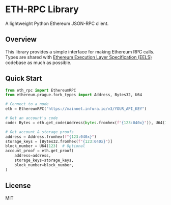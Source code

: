 # ETH-RPC Library

A lightweight Python Ethereum JSON-RPC client.

## Overview

This library provides a simple interface for making Ethereum RPC calls. Types
are shared with
[Ethereum Execution Layer Specification (EELS)](https://github.com/ethereum/execution-specs/tree/master/src/ethereum/prague)
codebase as much as possible.

## Quick Start

```python
from eth_rpc import EthereumRPC
from ethereum.prague.fork_types import Address, Bytes32, U64

# Connect to a node
eth = EthereumRPC("https://mainnet.infura.io/v3/YOUR_API_KEY")

# Get an account's code
code: Bytes = eth.get_code(Address(bytes.fromhex(f"{123:040x}")), U64(123))

# Get account & storage proofs
address = Address.fromhex(f"{123:040x}")
storage_keys = [Bytes32.fromhex(f"{123:040x}")]
block_number = U64(123)  # Optional
account_proof = eth.get_proof(
    address=address,
    storage_keys=storage_keys,
    block_number=block_number,
)
```

## License

MIT
